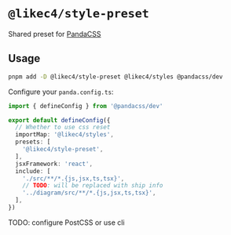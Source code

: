 # `@likec4/style-preset`

Shared preset for [PandaCSS](https://panda-css.com/)

## Usage

```bash
pnpm add -D @likec4/style-preset @likec4/styles @pandacss/dev
```

Configure your `panda.config.ts`:

```ts
import { defineConfig } from '@pandacss/dev'

export default defineConfig({
  // Whether to use css reset
  importMap: '@likec4/styles',
  presets: [
    '@likec4/style-preset',
  ],
  jsxFramework: 'react',
  include: [
    './src/**/*.{js,jsx,ts,tsx}',
    // TODO: will be replaced with ship info
    '../diagram/src/**/*.{js,jsx,ts,tsx}',
  ],
})
```

TODO: configure PostCSS or use cli
